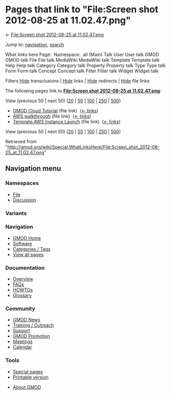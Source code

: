 <div id="mw-page-base" class="noprint">

</div>

<div id="mw-head-base" class="noprint">

</div>

<div id="content" class="mw-body" role="main">

<span id="top"></span>

<div id="mw-js-message" style="display:none;">

</div>



# <span dir="auto">Pages that link to "File:Screen shot 2012-08-25 at 11.02.47.png"</span>

<div id="bodyContent">

<div id="contentSub">

← [File:Screen shot 2012-08-25 at
11.02.47.png](/wiki/File:Screen_shot_2012-08-25_at_11.02.47.png "File:Screen shot 2012-08-25 at 11.02.47.png")

</div>

<div id="jump-to-nav" class="mw-jump">

Jump to: [navigation](#mw-navigation), [search](#p-search)

</div>

<div id="mw-content-text">

What links here Page:  Namespace:  all (Main) Talk User User talk GMOD
GMOD talk File File talk MediaWiki MediaWiki talk Template Template talk
Help Help talk Category Category talk Property Property talk Type Type
talk Form Form talk Concept Concept talk Filter Filter talk Widget
Widget talk

Filters
[Hide](/mediawiki/index.php?title=Special:WhatLinksHere/File:Screen_shot_2012-08-25_at_11.02.47.png&hidetrans=1 "Special:WhatLinksHere/File:Screen shot 2012-08-25 at 11.02.47.png")
transclusions \|
[Hide](/mediawiki/index.php?title=Special:WhatLinksHere/File:Screen_shot_2012-08-25_at_11.02.47.png&hidelinks=1 "Special:WhatLinksHere/File:Screen shot 2012-08-25 at 11.02.47.png")
links \|
[Hide](/mediawiki/index.php?title=Special:WhatLinksHere/File:Screen_shot_2012-08-25_at_11.02.47.png&hideredirs=1 "Special:WhatLinksHere/File:Screen shot 2012-08-25 at 11.02.47.png")
redirects \|
[Hide](/mediawiki/index.php?title=Special:WhatLinksHere/File:Screen_shot_2012-08-25_at_11.02.47.png&hideimages=1 "Special:WhatLinksHere/File:Screen shot 2012-08-25 at 11.02.47.png")
file links

The following pages link to **[File:Screen shot 2012-08-25 at
11.02.47.png](/wiki/File:Screen_shot_2012-08-25_at_11.02.47.png "File:Screen shot 2012-08-25 at 11.02.47.png")**:

View (previous 50 \| next 50)
([20](/mediawiki/index.php?title=Special:WhatLinksHere/File:Screen_shot_2012-08-25_at_11.02.47.png&limit=20 "Special:WhatLinksHere/File:Screen shot 2012-08-25 at 11.02.47.png")
\|
[50](/mediawiki/index.php?title=Special:WhatLinksHere/File:Screen_shot_2012-08-25_at_11.02.47.png&limit=50 "Special:WhatLinksHere/File:Screen shot 2012-08-25 at 11.02.47.png")
\|
[100](/mediawiki/index.php?title=Special:WhatLinksHere/File:Screen_shot_2012-08-25_at_11.02.47.png&limit=100 "Special:WhatLinksHere/File:Screen shot 2012-08-25 at 11.02.47.png")
\|
[250](/mediawiki/index.php?title=Special:WhatLinksHere/File:Screen_shot_2012-08-25_at_11.02.47.png&limit=250 "Special:WhatLinksHere/File:Screen shot 2012-08-25 at 11.02.47.png")
\|
[500](/mediawiki/index.php?title=Special:WhatLinksHere/File:Screen_shot_2012-08-25_at_11.02.47.png&limit=500 "Special:WhatLinksHere/File:Screen shot 2012-08-25 at 11.02.47.png"))

- [GMOD Cloud Tutorial](/wiki/GMOD_Cloud_Tutorial "GMOD Cloud Tutorial")
  (file link) ‎ <span class="mw-whatlinkshere-tools">([←
  links](/mediawiki/index.php?title=Special:WhatLinksHere&target=GMOD+Cloud+Tutorial "Special:WhatLinksHere"))</span>
- [AWS walkthrough](/wiki/AWS_walkthrough "AWS walkthrough") (file link)
  ‎ <span class="mw-whatlinkshere-tools">([←
  links](/mediawiki/index.php?title=Special:WhatLinksHere&target=AWS+walkthrough "Special:WhatLinksHere"))</span>
- [Template:AWS Instance
  Launch](/wiki/Template:AWS_Instance_Launch "Template:AWS Instance Launch")
  (file link) ‎ <span class="mw-whatlinkshere-tools">([←
  links](/mediawiki/index.php?title=Special:WhatLinksHere&target=Template%3AAWS+Instance+Launch "Special:WhatLinksHere"))</span>

View (previous 50 \| next 50)
([20](/mediawiki/index.php?title=Special:WhatLinksHere/File:Screen_shot_2012-08-25_at_11.02.47.png&limit=20 "Special:WhatLinksHere/File:Screen shot 2012-08-25 at 11.02.47.png")
\|
[50](/mediawiki/index.php?title=Special:WhatLinksHere/File:Screen_shot_2012-08-25_at_11.02.47.png&limit=50 "Special:WhatLinksHere/File:Screen shot 2012-08-25 at 11.02.47.png")
\|
[100](/mediawiki/index.php?title=Special:WhatLinksHere/File:Screen_shot_2012-08-25_at_11.02.47.png&limit=100 "Special:WhatLinksHere/File:Screen shot 2012-08-25 at 11.02.47.png")
\|
[250](/mediawiki/index.php?title=Special:WhatLinksHere/File:Screen_shot_2012-08-25_at_11.02.47.png&limit=250 "Special:WhatLinksHere/File:Screen shot 2012-08-25 at 11.02.47.png")
\|
[500](/mediawiki/index.php?title=Special:WhatLinksHere/File:Screen_shot_2012-08-25_at_11.02.47.png&limit=500 "Special:WhatLinksHere/File:Screen shot 2012-08-25 at 11.02.47.png"))

</div>

<div class="printfooter">

Retrieved from
"<http://gmod.org/wiki/Special:WhatLinksHere/File:Screen_shot_2012-08-25_at_11.02.47.png>"

</div>

<div id="catlinks" class="catlinks catlinks-allhidden">

</div>

<div class="visualClear">

</div>

</div>

</div>

<div id="mw-navigation">

## Navigation menu

<div id="mw-head">



<div id="left-navigation">

<div id="p-namespaces" class="vectorTabs" role="navigation"
aria-labelledby="p-namespaces-label">

### Namespaces

- <span id="ca-nstab-image"><a href="/wiki/File:Screen_shot_2012-08-25_at_11.02.47.png"
  accesskey="c" title="View the file page [c]">File</a></span>
- <span id="ca-talk"><a
  href="/mediawiki/index.php?title=File_talk:Screen_shot_2012-08-25_at_11.02.47.png&amp;action=edit&amp;redlink=1"
  accesskey="t"
  title="Discussion about the content page [t]">Discussion</a></span>

</div>

<div id="p-variants" class="vectorMenu emptyPortlet" role="navigation"
aria-labelledby="p-variants-label">

### 

### Variants[](#)

<div class="menu">

</div>

</div>

</div>

<div id="right-navigation">





</div>



</div>

</div>

</div>

<div id="mw-panel">

<div id="p-logo" role="banner">

<a href="/wiki/Main_Page"
style="background-image: url(http://gmod.org/images/GMOD-cogs.png);"
title="Visit the main page"></a>

</div>

<div id="p-Navigation" class="portal" role="navigation"
aria-labelledby="p-Navigation-label">

### Navigation

<div class="body">

- <span id="n-GMOD-Home">[GMOD Home](/wiki/Main_Page)</span>
- <span id="n-Software">[Software](/wiki/GMOD_Components)</span>
- <span id="n-Categories-.2F-Tags">[Categories /
  Tags](/wiki/Categories)</span>
- <span id="n-View-all-pages">[View all
  pages](/wiki/Special:AllPages)</span>

</div>

</div>

<div id="p-Documentation" class="portal" role="navigation"
aria-labelledby="p-Documentation-label">

### Documentation

<div class="body">

- <span id="n-Overview">[Overview](/wiki/Overview)</span>
- <span id="n-FAQs">[FAQs](/wiki/Category:FAQ)</span>
- <span id="n-HOWTOs">[HOWTOs](/wiki/Category:HOWTO)</span>
- <span id="n-Glossary">[Glossary](/wiki/Glossary)</span>

</div>

</div>

<div id="p-Community" class="portal" role="navigation"
aria-labelledby="p-Community-label">

### Community

<div class="body">

- <span id="n-GMOD-News">[GMOD News](/wiki/GMOD_News)</span>
- <span id="n-Training-.2F-Outreach">[Training /
  Outreach](/wiki/Training_and_Outreach)</span>
- <span id="n-Support">[Support](/wiki/Support)</span>
- <span id="n-GMOD-Promotion">[GMOD
  Promotion](/wiki/GMOD_Promotion)</span>
- <span id="n-Meetings">[Meetings](/wiki/Meetings)</span>
- <span id="n-Calendar">[Calendar](/wiki/Calendar)</span>

</div>

</div>

<div id="p-tb" class="portal" role="navigation"
aria-labelledby="p-tb-label">

### Tools

<div class="body">

- <span id="t-specialpages"><a href="/wiki/Special:SpecialPages" accesskey="q"
  title="A list of all special pages [q]">Special pages</a></span>
- <span id="t-print"><a
  href="/mediawiki/index.php?title=Special:WhatLinksHere/File:Screen_shot_2012-08-25_at_11.02.47.png&amp;printable=yes"
  rel="alternate" accesskey="p"
  title="Printable version of this page [p]">Printable version</a></span>

</div>

</div>

</div>

</div>

<div id="footer" role="contentinfo">

- <span id="footer-places-about">[About
  GMOD](/wiki/GMOD:About "GMOD:About")</span>

<!-- -->






</div>
